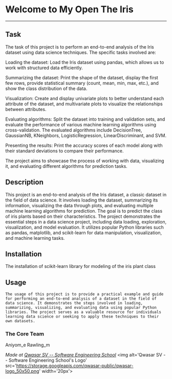 # Welcome to My Open The Iris
***

## Task
The task of this project is to perform an end-to-end analysis of the Iris dataset using data science techniques. The specific tasks involved are:

Loading the dataset: Load the Iris dataset using pandas, which allows us to work with structured data efficiently.

Summarizing the dataset: Print the shape of the dataset, display the first few rows, provide statistical summary (count, mean, min, max, etc.), and show the class distribution of the data.

Visualization: Create and display univariate plots to better understand each attribute of the dataset, and multivariate plots to visualize the relationships between attributes.

Evaluating algorithms: Split the dataset into training and validation sets, and evaluate the performance of various machine learning algorithms using cross-validation. The evaluated algorithms include DecisionTree, GaussianNB, KNeighbors, LogisticRegression, LinearDiscriminant, and SVM.

Presenting the results: Print the accuracy scores of each model along with their standard deviations to compare their performance.

The project aims to showcase the process of working with data, visualizing it, and evaluating different algorithms for prediction tasks.

## Description
This project is an end-to-end analysis of the Iris dataset, a classic dataset in the field of data science. It involves loading the dataset, summarizing its information, visualizing the data through plots, and evaluating multiple machine learning algorithms for prediction. The goal is to predict the class of iris plants based on their characteristics. The project demonstrates the essential steps in a data science project, including data loading, exploration, visualization, and model evaluation. It utilizes popular Python libraries such as pandas, matplotlib, and scikit-learn for data manipulation, visualization, and machine learning tasks.

## Installation
The installation of scikit-learn library for modeling of the iris plant class

## Usage

```
The usage of this project is to provide a practical example and guide for performing an end-to-end analysis of a dataset in the field of data science. It demonstrates the steps involved in loading, summarizing, visualizing, and evaluating data using popular Python libraries. The project serves as a valuable resource for individuals learning data science or seeking to apply these techniques to their own datasets.
```

### The Core Team
Aniyom_e
Rawling_m

<span><i>Made at <a href='https://qwasar.io'>Qwasar SV -- Software Engineering School</a></i></span>
<span><img alt='Qwasar SV -- Software Engineering School's Logo' src='https://storage.googleapis.com/qwasar-public/qwasar-logo_50x50.png' width='20px'></span>
